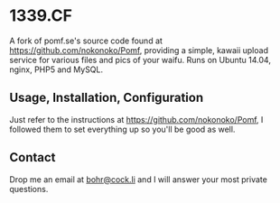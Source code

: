 # 1339.CF
A fork of pomf.se's source code found at https://github.com/nokonoko/Pomf, providing a simple, kawaii upload service for various files and pics of your waifu.
Runs on Ubuntu 14.04, nginx, PHP5 and MySQL.

## Usage, Installation, Configuration
Just refer to the instructions at https://github.com/nokonoko/Pomf, I followed them to set everything up so you'll be good as well.

## Contact
Drop me an email at bohr@cock.li and I will answer your most private questions.
